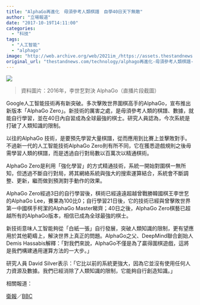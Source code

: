 ```yaml
---
title: "AlphaGo再進化　毋須參考人類棋譜　自學40日天下無敵"
author: "立場報道"
date: "2017-10-19T14:11:00"
categories:
  - "科技"
tags:
  - "人工智能"
  - "alphago"
image: "http://web.archive.org/web/2021im_/https://assets.thestandnews.com/media/photos/ALPHAGO_yFIEe.png"
original_url: "thestandnews.com/technology/alphago再進化-毋須參考人類棋譜-自學40日天下無敵"
---
```

![](http://web.archive.org/web/2021im_/https://assets.thestandnews.com/media/photos/ALPHAGO_yFIEe.png)
> 資料圖片：2016年，李世乭對決 AlphaGo（直播片段截圖）

Google人工智能技術再有新突破。多次擊敗世界圍棋高手的AlphaGo，宣布推出新版本「AlphaGo Zero」。新技術的厲害之處，是毋須參考人類的棋譜、數據，就能自行學習，並在40日內自習成為全球最強的棋士。研究人員認為，今次系統是打破了人類知識的限制。

以往的AlphaGo 技術，是要預先學習大量棋譜，從而應用到比賽上並擊敗對手。不過新一代的人工智能技術AlphaGo Zero則有所不同，它在獲悉遊戲規則之後毋需學習人類的棋譜，而是透過自行對局數以百萬次以精通棋術。

AlphaGo Zero是利用「強化學習」的方式精通技術，系統一開始對圍棋一無所知，但透過不斷自行對局，將其網絡系統與強大的搜索運算結合，系統會不斷調整、更新，繼而做到預測對手動作的效果。

AlphaGo Zero經過3日的自行學習後，棋術已經遠遠超越曾戰勝韓國棋王李世乭的AlphaGo Lee，賽果為100比0；自行學習21日後，它的技術已經與曾擊敗世界第一中國棋手柯潔的AlphaGo Master睇齊；40日之後，AlphaGo Zero棋藝已超越所有的AlphaGo版本，相信已成為全球最強的棋士。

新技術意味人工智能夠從「白紙一張」自行發展，突破人類知識的限制，更有望應用於其他範疇上，解決世界上真正的問題。AlphaGo之父、DeepMind聯合創始人Demis Hassabis解釋：「對我們來說，AlphaGo不僅是為了贏得圍棋遊戲，這將是我們構建通用運算方法的一大步。」

研究人員 David Silver表示：「它比以前的系統更強大，因為它並沒有使用任何人力資源及數據。我們已經消除了人類知識的限制，它能夠自行創造知識。」

相關報道：

[衛報](http://web.archive.org/web/20211229095447/https://www.theguardian.com/science/2017/oct/18/its-able-to-create-knowledge-itself-google-unveils-ai-learns-all-on-its-own?CMP=fb_gu)／[BBC](http://web.archive.org/web/20211229095447/http://www.bbc.com/news/technology-41668701)